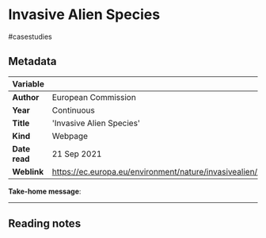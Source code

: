 # Invasive Alien Species
#casestudies  


## Metadata

|   Variable     |  |
|:--------------|:-----------|
| **Author**			| European Commission     | 
| **Year**				| 	Continuous	 | 
| **Title**				| 	'Invasive Alien Species'		 | 
| **Kind**				| Webpage	 | 
| **Date read**				| 	21 Sep 2021	 | 
| **Weblink**				| 		https://ec.europa.eu/environment/nature/invasivealien/index_en.htm	 | 

**Take-home message**:

---

## Reading notes

